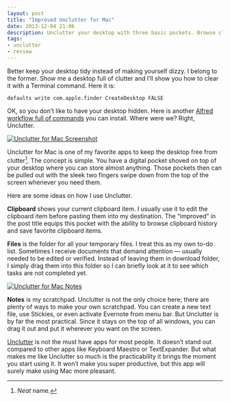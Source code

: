```yaml
---
layout: post
title: "Improved Unclutter for Mac"
date: 2013-12-04 21:06
description: Unclutter your desktop with three basic pockets. Browse clipboard history and clear temporary files from desktop.
tags:
- unclutter
- review
---
```


Better keep your desktop tidy instead of making yourself dizzy. I belong to the former. Show me a desktop full of clutter and I’ll show you how to clear it with a Terminal command. Here it is:

	defaults write com.apple.finder CreateDesktop FALSE

OK, so you don’t like to have your desktop hidden. Here is another [Alfred workflow full of commands][5341-001] you can install. Where were we? Right, Unclutter.

<!--more-->

[ ![Unclutter for Mac Screenshot][img1] ](http://images.sayzlim.net/2013/12/unclutter-preview.jpg "Unclutter for Mac Screenshot")

[img1]: http://images.sayzlim.net/2013/12/unclutter-preview.jpg "Unclutter for Mac Screenshot"

Unclutter for Mac is one of my favorite apps to keep the desktop free from clutter[^1]. The concept is simple. You have a digital pocket shoved on top of your desktop where you can store almost anything. Those pockets then can be pulled out with the sleek two fingers swipe down from the top of the screen whenever you need them.

Here are some ideas on how I use Unclutter.

**Clipboard** shows your current clipboard item. I usually use it to edit the clipboard item before pasting them into my destination. The “improved” in the post title equips this pocket with the ability to browse clipboard history and save favorite clipboard items.

**Files** is the folder for all your temporary files. I treat this as my own to-do list. Sometimes I receive documents that demand attention — usually needed to be edited or verified. Instead of leaving them in download folder, I simply drag them into this folder so I can briefly look at it to see which tasks are not completed yet.

[ ![Unclutter for Mac Notes][img2] ](http://images.sayzlim.net/2013/12/unclutter-notes.jpg "Unclutter for Mac Notes")

[img2]: http://images.sayzlim.net/2013/12/unclutter-notes.jpg "Unclutter for Mac Notes"

**Notes** is my scratchpad. Unclutter is not the only choice here; there are plenty of ways to make your own scratchpad. You can create a new text file, use Stickies, or even activate Evernote from menu bar. But Unclutter is by far the most practical. Since it stays on the top of all windows, you can drag it out and put it wherever you want on the screen.

[Unclutter][5341-002] is not the must have apps for most people. It doesn’t stand out compared to other apps like Keyboard Maestro or TextExpander. But what makes me like Unclutter so much is the practicability it brings the moment you start using it. It won’t make you super productive, but this app will surely make using Mac more pleasant.

[^1]: _Neat_ name.


[5341-001]: http://sayzlim.net/os-x-toolbox-workflow-alfred-2 "OS X Toolbox Workflow for Alfred 2 | Sayz Lim"
[5341-002]: https://itunes.apple.com/us/app/unclutter/id577085396?mt=12&uo=4&at=11ld6n&ct=unclutter "Unclutter"
